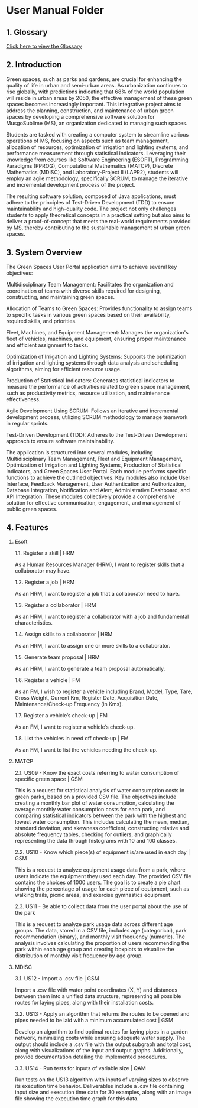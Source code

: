 # User Manual Folder
## 1. Glossary
 [Click here to view the Glossary](01.requirements-engineering/glossary.md)
 
## 2. Introduction
Green spaces, such as parks and gardens, are crucial for enhancing the quality of life in urban and semi-urban areas. 
As urbanization continues to rise globally, with predictions indicating that 68% of the world population will reside in urban areas by 2050, the effective management of these green spaces becomes increasingly important. 
This integrative project aims to address the planning, construction, and maintenance of urban green spaces by developing a comprehensive software solution for MusgoSublime (MS), an organization dedicated to managing such spaces.

Students are tasked with creating a computer system to streamline various operations of MS, focusing on aspects such as team management, allocation of resources, optimization of irrigation and lighting systems, and performance measurement through statistical indicators. 
Leveraging their knowledge from courses like Software Engineering (ESOFT), Programming Paradigms (PPROG), Computational Mathematics (MATCP), Discrete Mathematics (MDISC), and Laboratory-Project II (LAPR2), students will employ an agile methodology, specifically SCRUM, to manage the iterative and incremental development process of the project.

The resulting software solution, composed of Java applications, must adhere to the principles of Test-Driven Development (TDD) to ensure maintainability and high-quality code. 
The project not only challenges students to apply theoretical concepts in a practical setting but also aims to deliver a proof-of-concept that meets the real-world requirements provided by MS, thereby contributing to the sustainable management of urban green spaces.

## 3. System Overview
The Green Spaces User Portal application aims to achieve several key objectives:

Multidisciplinary Team Management: Facilitates the organization and coordination of teams with diverse skills required for designing, constructing, and maintaining green spaces.

Allocation of Teams to Green Spaces: Provides functionality to assign teams to specific tasks in various green spaces based on their availability, required skills, and priorities.

Fleet, Machines, and Equipment Management: Manages the organization's fleet of vehicles, machines, and equipment, ensuring proper maintenance and efficient assignment to tasks.

Optimization of Irrigation and Lighting Systems: Supports the optimization of irrigation and lighting systems through data analysis and scheduling algorithms, aiming for efficient resource usage.

Production of Statistical Indicators: Generates statistical indicators to measure the performance of activities related to green space management, such as productivity metrics, resource utilization, and maintenance effectiveness.

Agile Development Using SCRUM: Follows an iterative and incremental development process, utilizing SCRUM methodology to manage teamwork in regular sprints.

Test-Driven Development (TDD): Adheres to the Test-Driven Development approach to ensure software maintainability.

The application is structured into several modules, including Multidisciplinary Team Management, Fleet and Equipment Management, Optimization of Irrigation and Lighting Systems, Production of Statistical Indicators, and Green Spaces User Portal. Each module performs specific functions to achieve the outlined objectives. Key modules also include User Interface, Feedback Management, User Authentication and Authorization, Database Integration, Notification and Alert, Administrative Dashboard, and API Integration. These modules collectively provide a comprehensive solution for effective communication, engagement, and management of public green spaces.

## 4. Features

1. Esoft

   
   1.1. Register a skill | HRM

   As a Human Resources Manager (HRM), I want to register skills that a collaborator may have.


   1.2. Register a job | HRM

   As an HRM, I want to register a job that a collaborator need to have.


   1.3. Register a collaborator | HRM

   As an HRM, I want to register a collaborator with a job and fundamental characteristics.
 

   1.4. Assign skills to a collaborator | HRM
 
   As an HRM, I want to assign one or more skills to a collaborator.
 

   1.5. Generate team proposal | HRM

   As an HRM, I want to generate a team proposal automatically.


   1.6. Register a vehicle | FM

   As an FM, I wish to register a vehicle including Brand, Model, Type, Tare, Gross      Weight, Current Km, Register Date, Acquisition Date, Maintenance/Check-up Frequency (in Kms).


   1.7. Register a vehicle’s check-up | FM

   As an FM, I want to register a vehicle’s check-up.


   1.8. List the vehicles in need off check-up | FM

   As an FM, I want to list the vehicles needing the check-up.


2. MATCP

   
   2.1. US09 - Know the exact costs referring to water consumption of specific green space | GSM

   This is a request for statistical analysis of water consumption costs in green parks, based on a provided CSV file. The objectives include creating a monthly bar plot of water consumption, calculating the average monthly water consumption costs for each park, and comparing statistical indicators between the park with the highest and lowest water consumption. This includes calculating the mean, median, standard deviation, and skewness coefficient, constructing relative and absolute frequency tables, checking for outliers, and graphically representing the data through histograms with 10 and 100 classes.
   

   2.2. US10 - Know which piece(s) of equipment is/are used in each day | GSM
   
   This is a request to analyze equipment usage data from a park, where users indicate the equipment they used each day. The provided CSV file contains the choices of 1000 users. The goal is to create a pie chart showing the percentage of usage for each piece of equipment, such as walking trails, picnic areas, and exercise gymnastics equipment.
   

   2.3. US11 - Be able to collect data from the user portal about the use of the park 
 
   This is a request to analyze park usage data across different age groups. The data, stored in a CSV file, includes age (categorical), park recommendation (binary), and monthly visit frequency (numeric). The analysis involves calculating the proportion of users recommending the park within each age group and creating boxplots to visualize the distribution of monthly visit frequency by age group.


3. MDISC

   
   3.1. US12 - Import a .csv file | GSM

   Import a .csv file with water point coordinates (X, Y) and distances between them into a unified data structure, representing all possible routes for laying pipes, along with their installation costs.
   

   3.2. US13 - Apply an algorithm that returns the routes to be opened and pipes needed to be laid with a minimum accumulated cost | GSM
   
   Develop an algorithm to find optimal routes for laying pipes in a garden network, minimizing costs while ensuring adequate water supply. The output should include a .csv file with the output subgraph and total cost, along with visualizations of the input and output graphs. Additionally, provide documentation detailing the implemented procedures.


   3.3. US14 - Run tests for inputs of variable size | QAM

   Run tests on the US13 algorithm with inputs of varying sizes to observe its execution time behavior. Deliverables include a .csv file containing input size and execution time data for 30 examples, along with an image file showing the execution time graph for this data.


